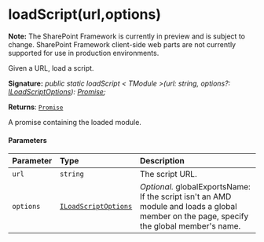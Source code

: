 # loadScript(url,options)
**Note:** The SharePoint Framework is currently in preview and is subject to change. SharePoint Framework client-side web parts are not currently supported for use in production environments.



Given a URL, load a script.

**Signature:** _public static loadScript < TModule >(url: string, options?: [ILoadScriptOptions](../../sp-loader.api/interface/iloadscriptoptions.md)): [Promise](../../es6-promise.api/class/promise.md)<TModule>;_

**Returns**: [`Promise`](../../es6-promise.api/class/promise.md)<TModule>



A promise containing the loaded module.

#### Parameters


| Parameter	   | Type    | Description |
|:-------------|:---------------|:------------|
| `url`    | `string` | The script URL. |
| `options`    | [`ILoadScriptOptions`](../../sp-loader.api/interface/iloadscriptoptions.md) | _Optional._ globalExportsName: If the script isn't an AMD module and loads a global member on the page, specify the global member's name. |


